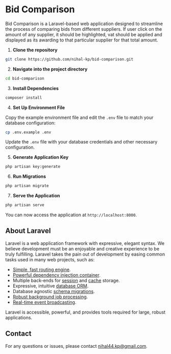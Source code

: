 # Bid Comparison

Bid Comparison is a Laravel-based web application designed to streamline the process of comparing bids from different suppliers. If user click on the amount of any supplier, it should be highlighted, vat
should be applied and displayed as its awarding to that particular supplier for
that total amount.

1. **Clone the repository**

```bash
git clone https://github.com/nihal-kp/bid-comparison.git
```

2. **Navigate into the project directory**

```bash
cd bid-comparison
```

3. **Install Dependencies**

```bash
composer install
```

4. **Set Up Environment File**

Copy the example environment file and edit the `.env` file to match your database configuration:

```bash
cp .env.example .env
```

Update the `.env` file with your database credentials and other necessary configuration.

5. **Generate Application Key**

```bash
php artisan key:generate
```

6. **Run Migrations**

```bash
php artisan migrate
```

7. **Serve the Application**

```bash
php artisan serve
```

You can now access the application at `http://localhost:8000`.

## About Laravel

Laravel is a web application framework with expressive, elegant syntax. We believe development must be an enjoyable and creative experience to be truly fulfilling. Laravel takes the pain out of development by easing common tasks used in many web projects, such as:

- [Simple, fast routing engine](https://laravel.com/docs/routing).
- [Powerful dependency injection container](https://laravel.com/docs/container).
- Multiple back-ends for [session](https://laravel.com/docs/session) and [cache](https://laravel.com/docs/cache) storage.
- Expressive, intuitive [database ORM](https://laravel.com/docs/eloquent).
- Database agnostic [schema migrations](https://laravel.com/docs/migrations).
- [Robust background job processing](https://laravel.com/docs/queues).
- [Real-time event broadcasting](https://laravel.com/docs/broadcasting).

Laravel is accessible, powerful, and provides tools required for large, robust applications.

## Contact

For any questions or issues, please contact [nihal44.kp@gmail.com](mailto:nihal44.kp@gmail.com).
